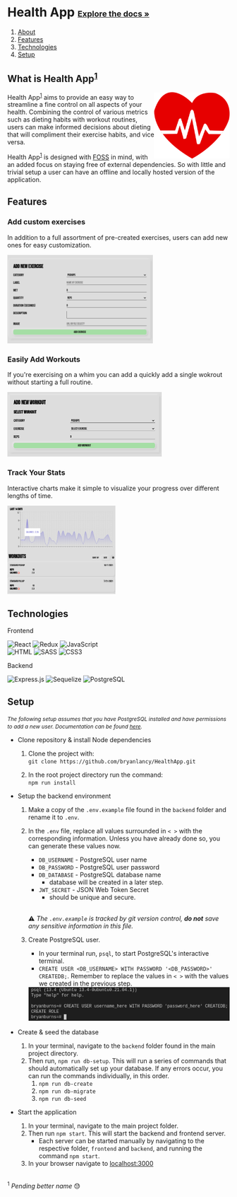 # Health App <a href="https://github.com/bryanlancy/HealthApp/wiki" style="font-size: 18px">Explore the docs »</a>

1. <a href="#what-is-health-app">About</a>
1. <a href="#features">Features</a>
1. <a href="#technologies">Technologies</a>
1. <a href="#setup">Setup</a>


## What is Health App<sup><a href="#sup1">1</a></sup>

<div>
    <img src="images/heart.png" height=150 align="right">
    <p>
        Health App<sup><a href="#sup1">1</a></sup> aims to provide an easy way to streamline a fine control on all aspects of your health. Combining the control of various metrics such as dieting habits with workout routines, users can make informed decisions about dieting that will compliment their exercise habits, and vice versa.
    </p>
</div>
<div>
    <p>
        Health App<sup><a href="#sup1">1</a></sup> is designed with <a href="https://wikipedia.org/wiki/Free_and_open-source_software">FOSS</a> in mind, with an added focus on staying free of external dependencies. So with little and trivial setup a user can have an offline and locally hosted version of the application.
    </p>
</div>

## Features

### Add custom exercises
In addition to a full assortment of pre-created exercises, users can add new ones for easy customization.

<img src="images/new-exercise.png" height=200>

### Easily Add Workouts
If you're exercising on a whim you can add a quickly add a single wokrout without starting a full routine.

<img src="images/new-workout.png" width=350>

### Track Your Stats
Interactive charts make it simple to visualize your progress over different lengths of time.

<img src="images/workout-stats.png" height=200 >

## Technologies
<p>Frontend</p>
<div>
    <img alt="React" src="https://img.shields.io/badge/React%20-%2320232a.svg?logo=react&logoColor=%2361DAFB">
    <img alt="Redux" src="https://img.shields.io/badge/Redux-764ABC?logo=redux">
    <img alt="JavaScript" src="https://img.shields.io/badge/JavaScript%20-%23F7DF1E.svg?logo=javascript&logoColor=black">
</div>
<div>
    <img alt="HTML" src="https://img.shields.io/badge/HTML%20-%23E34F26.svg?logo=html5&logoColor=white">
    <img alt="SASS" src="https://img.shields.io/badge/Sass%20-hotpink.svg?logo=SASS&logoColor=white">
    <img alt="CSS3" src="https://img.shields.io/badge/CSS3%20-%231572B6.svg?logo=css3&logoColor=white">
</div>
<p>Backend</p>
<div>
    <img alt="Express.js" src="https://img.shields.io/badge/Express.js%20-%23404d59.svg?logo=express&logoColor=white">
    <img alt="Sequelize" src ="https://img.shields.io/badge/Sequelize-52B0E7.svg?logo=sequelize&logoColor=white">
    <img alt="PostgreSQL" src ="https://img.shields.io/badge/PostgreSQL-%23316192.svg?logo=postgresql&logoColor=white">
</div>

## Setup

 <em style="font-size: 12px;">
    The following setup assumes that you have PostgreSQL installed and have permissions to add a new user. Documentation can be found <a href="https://www.postgresql.org/">here</a>.
</em>

<br>

- Clone repository & install Node dependencies
    1. Clone the project with:<br>
    `git clone https://github.com/bryanlancy/HealthApp.git`

    1. In the root project directory run the command:<br>
    `npm run install`

- Setup the backend environment
    1. Make a copy of the `.env.example` file found in the `backend` folder and rename it to `.env`.
    1. In the `.env` file, replace all values surrounded in `< >` with the corresponding information. Unless you have already done so, you can generate these values now.

        - `DB_USERNAME` - PostgreSQL user name
        - `DB_PASSWORD` - PostgreSQL user password
        - `DB_DATABASE` - PostgreSQL database name
            - database will be created in a later step.
        - `JWT_SECRET` - JSON Web Token Secret
            - should be unique and secure.

        <br>

        :warning: *The `.env.example` is tracked by git version control, **do not** save any sensitive information in this file.*
    1. Create PostgreSQL user.
        - In your terminal run, `psql`, to start PostgreSQL's interactive terminal.
        - `CREATE USER <DB_USERNAME> WITH PASSWORD '<DB_PASSWORD>' CREATEDB;`. Remember to replace the values in `< >` with the values we created in the previous step.
        <img src="images/psql-user-create.png">
- Create & seed the database
    1. In your terminal, navigate to the `backend` folder found in the main project directory.
    1. Then run, `npm run db-setup`. This will run a series of commands that should automatically set up your database. If any errors occur, you can run the commands individually, in this order.
        1. `npm run db-create`
        1. `npm run db-migrate`
        1. `npm run db-seed`
- Start the application
    1. In your terminal, navigate to the main project folder.
    1. Then run `npm start`. This will start the backend and frontend server. <br>
        - Each server can be started manually by navigating to the respective folder, `frontend` and `backend`, and running the command `npm start`.
    1. In your browser navigate to <a href="http://localhost:3000">localhost:3000</a>

<br><sup id="sup1">1</sup> *Pending better name* :sweat: <br>


